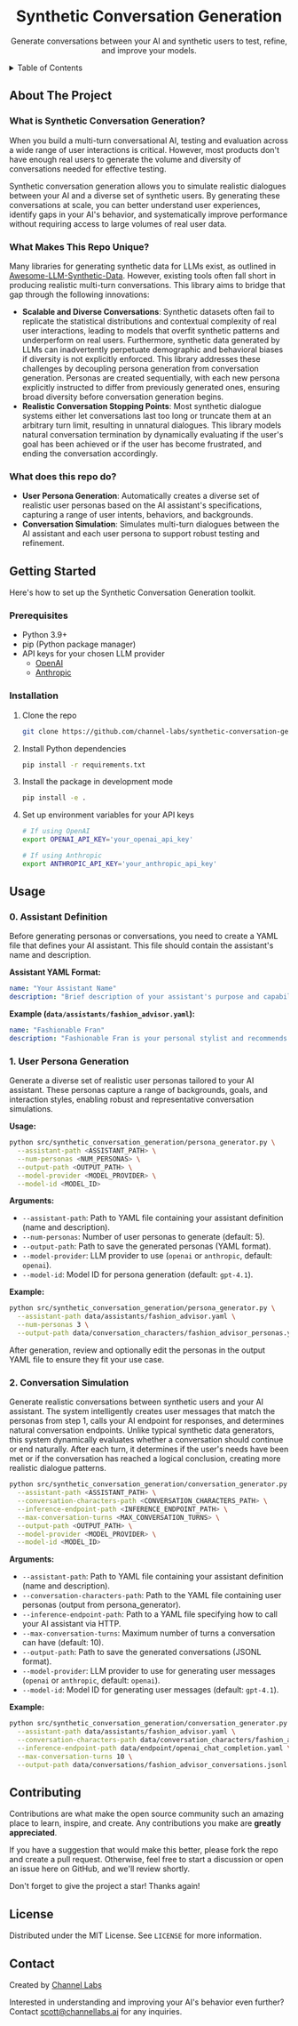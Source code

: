 <!-- PROJECT LOGO -->
<div align="center">

<h1 align="center">Synthetic Conversation Generation </h1>

  <p align="center">
Generate conversations between your AI and synthetic users to test, refine, and improve your models.    
    <br />
  </p>
</div>

<!-- TABLE OF CONTENTS -->
<details>
  <summary>Table of Contents</summary>
  <ol>
    <li>
      <a href="#about-the-project">About The Project</a>
    </li>
    <li>
      <a href="#getting-started">Getting Started</a>
      <ul>
        <li><a href="#prerequisites">Prerequisites</a></li>
        <li><a href="#installation">Installation</a></li>
      </ul>
    </li>
    <li><a href="#usage">Usage</a></li>
    <li><a href="#contributing">Contributing</a></li>
    <li><a href="#license">License</a></li>
    <li><a href="#contact">Contact</a></li>
  </ol>
</details>


<!-- ABOUT THE PROJECT -->
## About The Project

### What is Synthetic Conversation Generation?
When you build a multi-turn conversational AI, testing and evaluation across a wide range of user interactions is critical. However, most products don't have enough real users to generate the volume and diversity of conversations needed for effective testing.

Synthetic conversation generation allows you to simulate realistic dialogues between your AI and a diverse set of synthetic users. By generating these conversations at scale, you can better understand user experiences, identify gaps in your AI's behavior, and systematically improve performance without requiring access to large volumes of real user data.

### What Makes This Repo Unique?
Many libraries for generating synthetic data for LLMs exist, as outlined in [Awesome-LLM-Synthetic-Data](https://github.com/wasiahmad/Awesome-LLM-Synthetic-Data). However, existing tools often fall short in producing realistic multi-turn conversations. This library aims to bridge that gap through the following innovations:

- **Scalable and Diverse Conversations**: Synthetic datasets often fail to replicate the statistical distributions and contextual complexity of real user interactions, leading to models that overfit synthetic patterns and underperform on real users. Furthermore, synthetic data generated by LLMs can inadvertently perpetuate demographic and behavioral biases if diversity is not explicitly enforced. This library addresses these challenges by decoupling persona generation from conversation generation. Personas are created sequentially, with each new persona explicitly instructed to differ from previously generated ones, ensuring broad diversity before conversation generation begins.
- **Realistic Conversation Stopping Points**: Most synthetic dialogue systems either let conversations last too long or truncate them at an arbitrary turn limit, resulting in unnatural dialogues. This library models natural conversation termination by dynamically evaluating if the user's goal has been achieved or if the user has become frustrated, and ending the conversation accordingly.

### What does this repo do?

- **User Persona Generation**: Automatically creates a diverse set of realistic user personas based on the AI assistant's specifications, capturing a range of user intents, behaviors, and backgrounds.
- **Conversation Simulation**: Simulates multi-turn dialogues between the AI assistant and each user persona to support robust testing and refinement.

<!-- GETTING STARTED -->
## Getting Started

Here's how to set up the Synthetic Conversation Generation toolkit.

### Prerequisites

* Python 3.9+
* pip (Python package manager)
* API keys for your chosen LLM provider 
  - [OpenAI](https://platform.openai.com/docs/overview)
  - [Anthropic](https://www.anthropic.com/api)

### Installation

1. Clone the repo
   ```sh
   git clone https://github.com/channel-labs/synthetic-conversation-generation.git
   ```
2. Install Python dependencies
   ```sh
   pip install -r requirements.txt
   ```
3. Install the package in development mode
   ```sh
   pip install -e .
   ```
4. Set up environment variables for your API keys
   ```sh
   # If using OpenAI
   export OPENAI_API_KEY='your_openai_api_key'

   # If using Anthropic
   export ANTHROPIC_API_KEY='your_anthropic_api_key'
   ```

<!-- USAGE EXAMPLES -->
## Usage

### 0. Assistant Definition

Before generating personas or conversations, you need to create a YAML file that defines your AI assistant. This file should contain the assistant's name and description.

**Assistant YAML Format:**

```yaml
name: "Your Assistant Name"
description: "Brief description of your assistant's purpose and capabilities"
```

**Example (`data/assistants/fashion_advisor.yaml`):**

```yaml
name: "Fashionable Fran"
description: "Fashionable Fran is your personal stylist and recommends what to wear from your wardrobe."
```

### 1. User Persona Generation

Generate a diverse set of realistic user personas tailored to your AI assistant. These personas capture a range of backgrounds, goals, and interaction styles, enabling robust and representative conversation simulations.

**Usage:**

```sh
python src/synthetic_conversation_generation/persona_generator.py \
  --assistant-path <ASSISTANT_PATH> \
  --num-personas <NUM_PERSONAS> \
  --output-path <OUTPUT_PATH> \
  --model-provider <MODEL_PROVIDER> \
  --model-id <MODEL_ID>
```

**Arguments:**

- `--assistant-path`: Path to YAML file containing your assistant definition (name and description).
- `--num-personas`: Number of user personas to generate (default: 5).
- `--output-path`: Path to save the generated personas (YAML format).
- `--model-provider`: LLM provider to use (`openai` or `anthropic`, default: `openai`).
- `--model-id`: Model ID for persona generation (default: `gpt-4.1`).

**Example:**

```sh
python src/synthetic_conversation_generation/persona_generator.py \
  --assistant-path data/assistants/fashion_advisor.yaml \
  --num-personas 3 \
  --output-path data/conversation_characters/fashion_advisor_personas.yaml
```

After generation, review and optionally edit the personas in the output YAML file to ensure they fit your use case.

### 2. Conversation Simulation

Generate realistic conversations between synthetic users and your AI assistant. The system intelligently creates user messages that match the personas from step 1, calls your AI endpoint for responses, and determines natural conversation endpoints. Unlike typical synthetic data generators, this system dynamically evaluates whether a conversation should continue or end naturally. After each turn, it determines if the user's needs have been met or if the conversation has reached a logical conclusion, creating more realistic dialogue patterns.

```sh
python src/synthetic_conversation_generation/conversation_generator.py \
  --assistant-path <ASSISTANT_PATH> \
  --conversation-characters-path <CONVERSATION_CHARACTERS_PATH> \
  --inference-endpoint-path <INFERENCE_ENDPOINT_PATH> \
  --max-conversation-turns <MAX_CONVERSATION_TURNS> \
  --output-path <OUTPUT_PATH> \
  --model-provider <MODEL_PROVIDER> \
  --model-id <MODEL_ID>
```

**Arguments:**

- `--assistant-path`: Path to YAML file containing your assistant definition (name and description).
- `--conversation-characters-path`: Path to the YAML file containing user personas (output from persona_generator).
- `--inference-endpoint-path`: Path to a YAML file specifying how to call your AI assistant via HTTP.
- `--max-conversation-turns`: Maximum number of turns a conversation can have (default: 10).
- `--output-path`: Path to save the generated conversations (JSONL format).
- `--model-provider`: LLM provider to use for generating user messages (`openai` or `anthropic`, default: `openai`).
- `--model-id`: Model ID for generating user messages (default: `gpt-4.1`).

**Example:**

```sh
python src/synthetic_conversation_generation/conversation_generator.py \
  --assistant-path data/assistants/fashion_advisor.yaml \
  --conversation-characters-path data/conversation_characters/fashion_advisor_personas.yaml \
  --inference-endpoint-path data/endpoint/openai_chat_completion.yaml \
  --max-conversation-turns 10 \
  --output-path data/conversations/fashion_advisor_conversations.jsonl
```

<!-- CONTRIBUTING -->
## Contributing

Contributions are what make the open source community such an amazing place to learn, inspire, and create. Any contributions you make are **greatly appreciated**.

If you have a suggestion that would make this better, please fork the repo and create a pull request. Otherwise, feel free to start a discussion or open an issue here on GitHub, and we'll review shortly.

Don't forget to give the project a star! Thanks again!

<!-- LICENSE -->
## License

Distributed under the MIT License. See `LICENSE` for more information.

<!-- CONTACT -->
## Contact

Created by [Channel Labs](https://channellabs.ai/)

Interested in understanding and improving your AI's behavior even further? Contact scott@channellabs.ai for any inquiries.
